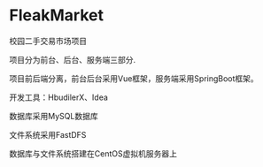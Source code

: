 # FleakMarket
校园二手交易市场项目

项目分为前台、后台、服务端三部分.

项目前后端分离，前台后台采用Vue框架，服务端采用SpringBoot框架。

开发工具：HbudilerX、Idea

数据库采用MySQL数据库

文件系统采用FastDFS

数据库与文件系统搭建在CentOS虚拟机服务器上

   
